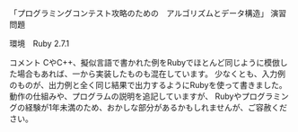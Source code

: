 「プログラミングコンテスト攻略のための　アルゴリズムとデータ構造」 演習問題

環境　Ruby 2.7.1

コメント
CやC++、擬似言語で書かれた例をRubyでほとんど同じように模倣した場合もあれば、一から実装したものも混在しています。
少なくとも、入力例のものが、出力例と全く同じ結果で出力するようにRubyを使って書きました。
動作の仕組みや、プログラムの説明を追記していますが、 
Rubyやプログラミングの経験が1年未満のため、おかしな部分があるかもしれませんが、ご容赦ください。
